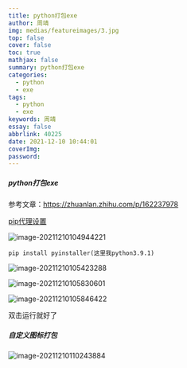 ```yaml
---
title: python打包exe
author: 周靖
img: medias/featureimages/3.jpg
top: false
cover: false
toc: true
mathjax: false
summary: python打包exe
categories:
  - python
  - exe
tags:
  - python
  - exe
keywords: 周靖
essay: false
abbrlink: 40225
date: 2021-12-10 10:44:01
coverImg:
password:
---
```


##### python打包exe

参考文章：https://zhuanlan.zhihu.com/p/162237978

[pip代理设置](https://zhuanlan.zhihu.com/p/371953325)

![image-20211210104944221](http://qiniuyun.code520.com.cn/images/20211210104944.png)

```
pip install pyinstaller(这里我python3.9.1)
```

![image-20211210105423288](http://qiniuyun.code520.com.cn/images/20211210105423.png)

![image-20211210105830601](http://qiniuyun.code520.com.cn/images/20211210105830.png)

![image-20211210105846422](http://qiniuyun.code520.com.cn/images/20211210105846.png)

双击运行就好了

##### 自定义图标打包

![image-20211210110243884](http://qiniuyun.code520.com.cn/images/20211210110243.png)
